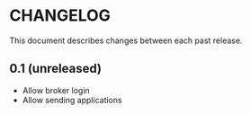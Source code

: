 # CHANGELOG

This document describes changes between each  past release.

## 0.1 (unreleased)

- Allow broker login
- Allow sending applications

